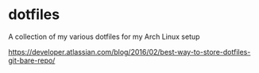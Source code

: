 # dotfiles
A collection of my various dotfiles for my Arch Linux setup

https://developer.atlassian.com/blog/2016/02/best-way-to-store-dotfiles-git-bare-repo/
